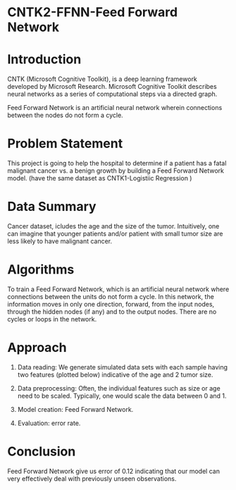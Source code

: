 # CNTK2-FFNN-Feed Forward Network

# Introduction
CNTK (Microsoft Cognitive Toolkit), is a deep learning framework developed by Microsoft Research. Microsoft Cognitive Toolkit describes neural networks as a series of computational steps via a directed graph.

Feed Forward Network is an artificial neural network wherein connections between the nodes do not form a cycle.

# Problem Statement
This project is going to help the hospital to determine if a patient has a fatal malignant cancer vs. a benign growth by building a Feed Forward Network model. (have the same dataset as CNTK1-Logistiic Regression )
 
# Data Summary
Cancer dataset, icludes the age and the size of the tumor. Intuitively, one can imagine that younger patients and/or patient with small tumor size are less likely to have malignant cancer.

# Algorithms
To train a Feed Forward Network, which is an artificial neural network where connections between the units do not form a cycle. In this network, the information moves in only one direction, forward, from the input nodes, through the hidden nodes (if any) and to the output nodes. There are no cycles or loops in the network.

# Approach
1. Data reading: We generate simulated data sets with each sample having two features (plotted below) indicative of the age and 2 tumor size. 

2. Data preprocessing: Often, the individual features such as size or age need to be scaled. Typically, one would scale the data between 0 and 1. 

 3. Model creation: Feed Forward Network.
 
4. Evaluation: error rate.

# Conclusion
Feed Forward Network give us error of 0.12 indicating that our model can very effectively deal with previously unseen observations.
